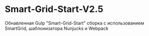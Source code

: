 # Smart-Grid-Start-V2.5
Обнавленная Gulp "Smart-Grid-Start" сборка с использованием SmartGrid, шаблонизатора Nunjucks и Webpack
